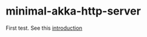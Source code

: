 # minimal-akka-http-server
First test. See this [introduction](https://choffmeister.de/posts/2015/01/16/an-evening-with-akka-streams-and-akka-http.html)
